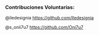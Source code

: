 ### Contribuciones Voluntarias:
@iledesignia https://github.com/Iledesignia

@s_onii7u7 https://github.com/Oni7u7
